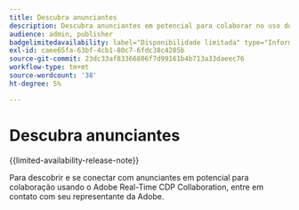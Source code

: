 ```yaml
---
title: Descubra anunciantes
description: Descubra anunciantes em potencial para colaborar no uso do Adobe Real-Time CDP Collaboration
audience: admin, publisher
badgelimitedavailability: label="Disponibilidade limitada" type="Informative" url="https://helpx.adobe.com/legal/product-descriptions/real-time-customer-data-platform-collaboration.html newtab=true"
exl-id: caee65fa-63bf-4cb1-80c7-6fdc38c4285b
source-git-commit: 23dc33af83366806f7d99161b4b713a33daeec76
workflow-type: tm+mt
source-wordcount: '38'
ht-degree: 5%

---
```


# Descubra anunciantes

{{limited-availability-release-note}}

Para descobrir e se conectar com anunciantes em potencial para colaboração usando o Adobe Real-Time CDP Collaboration, entre em contato com seu representante da Adobe.
